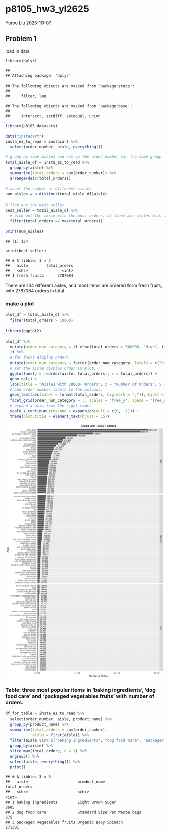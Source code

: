 p8105_hw3_yl2625
================
Yurou Liu
2025-10-07

## Problem 1

load in data

``` r
library(dplyr)
```

    ## 
    ## Attaching package: 'dplyr'

    ## The following objects are masked from 'package:stats':
    ## 
    ##     filter, lag

    ## The following objects are masked from 'package:base':
    ## 
    ##     intersect, setdiff, setequal, union

``` r
library(p8105.datasets)

data("instacart") 
insta_ez_to_read = instacart %>% 
  select(order_number, aisle, everything())
```

``` r
# group by same aisles and sum up the order number for the same group 
total_aisle_df = insta_ez_to_read %>% 
  group_by(aisle) %>% 
  summarise(total_orders = sum(order_number)) %>%
  arrange(desc(total_orders))

# count the number of different aisles
num_aisles = n_distinct(total_aisle_df$aisle)

# find out the best seller
best_seller = total_aisle_df %>% 
  # pick out the aisle with the most orders, of there are aisles with the same number of orders, they will be picked out together
  filter(total_orders == max(total_orders))

print(num_aisles)
```

    ## [1] 134

``` r
print(best_seller)
```

    ## # A tibble: 1 × 2
    ##   aisle        total_orders
    ##   <chr>               <int>
    ## 1 fresh fruits      2787084

There are 134 different aisles, and most items are ordered form fresh
fruits, with 2787084 orders in total.

### make a plot

``` r
plot_df = total_aisle_df %>% 
  filter(total_orders > 10000)

library(ggplot2)

plot_df %>% 
  mutate(order_num_category = if_else(total_orders > 200000, "High", if_else(total_orders > 50000, "Medium", "Low")
  )) %>% 
  # for facet display order:
  mutate(order_num_category = factor(order_num_category, levels = c("High", "Medium", "Low"))) %>% 
  # set the aisle display order in plot.
  ggplot(aes(y = reorder(aisle, total_orders), x = total_orders)) + 
  geom_col() +
  labs(title = "Aisles with 10000+ Orders", x = "Number of Orders", y = "Aisle") + 
  # add order number labels to the columns.
  geom_text(aes(label = format(total_orders, big.mark = ",")), hjust = -.05, size = 3) + 
  facet_grid(order_num_category ~ ., scales = "free_y", space = "free_y") +
  # expand x axis from the right side.
  scale_x_continuous(expand = expansion(mult = c(0, .1))) + 
  theme(plot.title = element_text(hjust = .5))
```

![](hw3_files/figure-gfm/unnamed-chunk-3-1.png)<!-- -->

### Table: three most popular items in ‘baking ingredients’, ‘dog food care’ and ‘packaged vegetables fruits’ with number of orders.

``` r
df_for_table = insta_ez_to_read %>% 
  select(order_number, aisle, product_name) %>% 
  group_by(product_name) %>% 
  summarise(total_orders = sum(order_number), 
            aisle = first(aisle)) %>% 
  filter(aisle %in% c("baking ingredients", "dog food care", "packaged vegetables fruits" )) %>% 
  group_by(aisle) %>% 
  slice_max(total_orders, n = 1) %>% 
  ungroup() %>% 
  select(aisle, everything()) %>% 
  print()
```

    ## # A tibble: 3 × 3
    ##   aisle                      product_name                 total_orders
    ##   <chr>                      <chr>                               <int>
    ## 1 baking ingredients         Light Brown Sugar                    8605
    ## 2 dog food care              Standard Size Pet Waste bags          675
    ## 3 packaged vegetables fruits Organic Baby Spinach               171301
